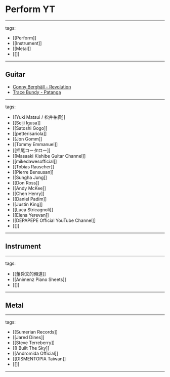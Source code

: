# Perform  YT

---
tags:
  - [[Perform]]
  - [[Instrument]]
  - [[Metal]]
  - [[]]
---

## Guitar
* [Conny Berghäll - Revolution](https://youtu.be/9r9ghRna95I)
* [Trace Bundy - Patanga](https://youtu.be/3DbjT8vFpro)
---
tags:
  - [[Yuki Matsui / 松井祐貴]]
  - [[Seiji Igusa]]
  - [[Satoshi Gogo]]
  - [[petterisariola]]
  - [[Jon Gomm]]
  - [[Tommy Emmanuel]]
  - [[押尾コータロー]]
  - [[Masaaki Kishibe Guitar Channel]]
  - [[mikedawesofficial]]
  - [[Tobias Rauscher]]
  - [[Pierre Bensusan]]
  - [[Sungha Jung]]
  - [[Don Ross]]
  - [[Andy McKee]]
  - [[Chen Henry]]
  - [[Daniel Padim]]
  - [[Justin King]]
  - [[Luca Stricagnoli]]
  - [[Elena Yerevan]]
  - [[DEPAPEPE Official YouTube Channel]]
  - [[]]
---

## Instrument
---
tags:
  - [[董舜文的頻道]]
  - [[Animenz Piano Sheets]]
  - [[]]
---

## Metal
---
tags:
  - [[Sumerian Records]]
  - [[Jared Dines]]
  - [[Steve Terreberry]]
  - [[I Built The Sky]]
  - [[Andromida Official]]
  - [[DISMENTOPIA Taiwan]]
  - [[]]
---